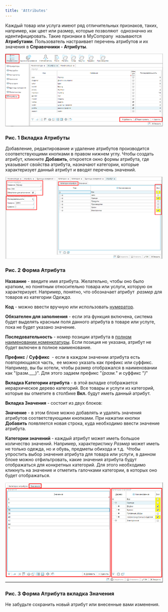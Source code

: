 ```yaml
---
title: 'Attributes'
---
```


Каждый товар или услуга имеют ряд отличительных признаков, таких, например, как цвет или размер, которые позволяют  однозначно их идентифицировать. Такие признаки в MyCompany  называются **Атрибутами**. Пользователь настраивает перечень атрибутов и их значения в **Справочники - Атрибуты**. 

![](attachments/12812594/12812597.png)

### Рис. 1 Вкладка Атрибуты

  

Добавление, редактирование и удаление атрибутов производится соответствующими кнопками в правом нижнем углу. Чтобы создать атрибут, кликните **Добавить**, откроется окно формы атрибута, где указывают свойства атрибута, назначают категории, которые характеризует данный атрибут и вводят перечень значений. 

![](attachments/12812594/12812596.png)

### Рис. 2 Форма Атрибута

  

**Название** - введите имя атрибута. Желательно, чтобы оно было кратким, но понятным относительно товара или услуги, которую он характеризует. Например, понятно, что обозначает атрибут  *размер* для товаров из категории *Одежда*.

**Код** - можно ввести вручную или использовать [нумератор](Numerators.md). 

**Обязателен для заполнения** - если эта функция включена, система будет выделять красным поля данного атрибута в товаре или услуге, пока не будет указано значение.

**Последовательность** - номер позиции атрибута в [полном наименовании номенклатуры](Items_directory.md#Itemhead). Если позиция не указана, атрибут не будет включен в полное наименование. 

**Префикс** / **Суффикс**  - если в каждом значении атрибута есть повторяющаяся часть,  ее можно указать как префикс или суффикс.  Например, вы бы хотели, чтобы размер отображался в наименовании как "(разм.\_\_\_)". Для этого задаем префикс "*(разм.*" и суффикс "*)*"

**Вкладка Категории атрибута** - в этой вкладке отображается иерархическое дерево категорий. Все товары и услуги из категорий, которые вы отметите в столбике **Вкл.** будут иметь данный атрибут.

**Вкладка Значения** - состоит из двух блоков:

**Значение** - в этом блоке можно добавлять и удалять значения атрибутов соответствующими кнопками. При нажатии кнопки **Добавить** появляется новая строка, куда необходимо ввести значение атрибута.

**Категории значений** - каждый атрибут может иметь большое количество значений. Например, характеристику *Размер* может иметь не только одежда, но и обувь, предметы обихода и т.д.  Чтобы упростить выбор значения атрибута для товара или услуги, в данном блоке можно отфильтровать, какие значения атрибута будут отображаться для конкретных категорий. Для этого необходимо кликнуть на значение и отметить галочками категории, в которых оно будет отображаться. 

![](attachments/12812594/12812595.png)

### Рис. 3 Форма Атрибута вкладка Значения

  

Не забудьте сохранить новый атрибут или внесенные вами изменения.

  



  
